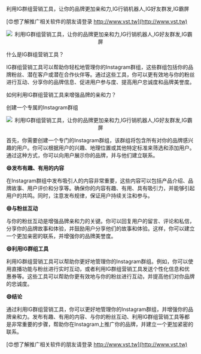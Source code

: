 利用IG群组营销工具，让你的品牌更加亲和力,IG行销机器人,IG好友群发,IG霸屏

[😍想了解推广相关软件的朋友请登录 http://www.vst.tw](http://www.vst.tw)

 <center><img src="https://vst.tw/MP4/tuiguang/png/4.png" alt="利用IG群组营销工具，让你的品牌更加亲和力,IG行销机器人,IG好友群发,IG霸屏"></center>

什么是IG群组营销工具？

IG群组营销工具可以帮助你轻松地管理你的Instagram群组，这些群组包括你的品牌粉丝、潜在客户或潜在合作伙伴等。通过这些工具，你可以更有效地与你的粉丝进行互动、分享你的品牌信息、促进用户参与度、提高用户忠诚度和品牌美誉度。

如何利用IG群组营销工具来增强品牌的亲和力？

创建一个专属的Instagram群组

 <center><img src="https://vst.tw/MP4/tuiguang/png/8.png" alt="利用IG群组营销工具，让你的品牌更加亲和力,IG行销机器人,IG好友群发,IG霸屏"></center>

首先，你需要创建一个专门的Instagram群组，该群组将包含所有对你的品牌感兴趣的用户。你可以根据用户的兴趣、地理位置或其他特定标准来筛选和添加用户。通过这种方式，你可以向用户展示你的品牌，并与他们建立联系。

**😄发布有趣、有用的内容**

在Instagram群组中发布吸引人的内容非常重要，这些内容可以包括产品介绍、品牌故事、用户评价和分享等。确保你的内容有趣、有用、具有吸引力，并能够引起用户的共鸣。同时，注意发布规律，保证用户持续关注和参与。

**😄与粉丝互动**

与你的粉丝互动是增强品牌亲和力的关键。你可以回复用户的留言、评论和私信，分享你的品牌故事和体验，并鼓励用户分享他们的故事和体验。这样，你可以建立一个更加亲密的联系，并增强你的品牌美誉度。

**😄利用IG群组工具**

利用IG群组营销工具可以帮助你更好地管理你的Instagram群组。例如，你可以使用直播功能与粉丝进行实时互动，或者利用IG群组营销工具发送个性化信息和优惠券等。这些工具可以帮助你更有效地与你的粉丝进行互动，并提高他们对你品牌的忠诚度。

**😄结论**

通过利用IG群组营销工具，你可以更好地管理你的Instagram群组，并增强你的品牌亲和力。发布有趣、有用的内容、与你的粉丝互动、利用IG群组营销工具等都是非常重要的步骤，帮助你在Instagram上推广你的品牌，并建立一个更加紧密的联系。

[😍想了解推广相关软件的朋友请登录 http://www.vst.tw](http://www.vst.tw)



